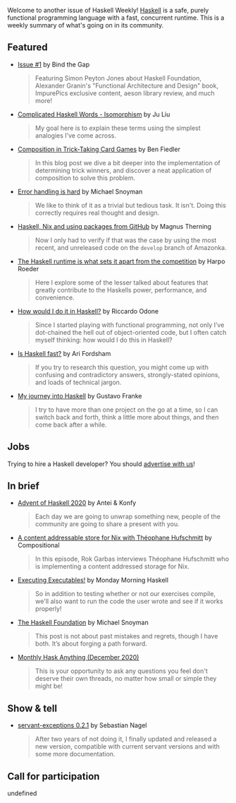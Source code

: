 Welcome to another issue of Haskell Weekly!
[Haskell](https://www.haskell.org) is a safe, purely functional programming language with a fast, concurrent runtime.
This is a weekly summary of what's going on in its community.

## Featured

- [Issue #1](https://bindthegap.news/#issues) by Bind the Gap
  > Featuring Simon Peyton Jones about Haskell Foundation, Alexander Granin's "Functional Architecture and Design" book, ImpurePics exclusive content, aeson library review, and much more!

- [Complicated Haskell Words - Isomorphism](https://juliu.is/complicated-haskell-words-isomorphism/) by Ju Liu
  > My goal here is to explain these terms using the simplest analogies I’ve come across.

- [Composition in Trick-Taking Card Games](https://3fx.ch/blog/2020/12/03/composition-in-trick-taking-card-games/) by Ben Fiedler
  > In this blog post we dive a bit deeper into the implementation of determining trick winners, and discover a neat application of composition to solve this problem.

- [Error handling is hard](https://www.fpcomplete.com/blog/error-handling-is-hard/) by Michael Snoyman
  > We like to think of it as a trivial but tedious task. It isn't. Doing this correctly requires real thought and design.

- [Haskell, Nix and using packages from GitHub](https://magnus.therning.org/posts/2020-11-30-1734-haskell__nix_and_using_packages_from_github.html) by Magnus Therning
  > Now I only had to verify if that was the case by using the most recent, and unreleased code on the `develop` branch of Amazonka.

- [The Haskell runtime is what sets it apart from the competition](https://harporoeder.com/posts/haskell-runtime/) by Harpo Roeder
  > Here I explore some of the lesser talked about features that greatly contribute to the Haskells power, performance, and convenience.

- [How would I do it in Haskell?](https://odone.io/posts/2020-11-26-how-would-i-do-it-in-haskell.html) by Riccardo Odone
  > Since I started playing with functional programming, not only I’ve dot-chained the hell out of object-oriented code, but I often catch myself thinking: how would I do this in Haskell?

- [Is Haskell fast?](https://arifordsham.com/is-haskell-fast/) by Ari Fordsham
  > If you try to research this question, you might come up with confusing and contradictory answers, strongly-stated opinions, and loads of technical jargon.

- [My journey into Haskell](https://gustavofranke.github.io/posts/2020-12-01-my-journey-into-haskell.html) by Gustavo Franke
  > I try to have more than one project on the go at a time, so I can switch back and forth, think a little more about things, and then come back after a while.

## Jobs

Trying to hire a Haskell developer?
You should [advertise with us](https://haskellweekly.news/advertising.html)!

## In brief

- [Advent of Haskell 2020](https://adventofhaskell.com) by Antei & Konfy
  > Each day we are going to unwrap something new, people of the community are going to share a present with you.

- [A content addressable store for Nix with Théophane Hufschmitt](https://www.compositional.fm/content-addressable-nix-1) by Compositional
  > In this episode, Rok Garbas interviews Théophane Hufschmitt who is implementing a content addressed storage for Nix.

- [Executing Executables!](https://mmhaskell.com/blog/2020/11/30/executing-executables) by Monday Morning Haskell
  > So in addition to testing whether or not our exercises compile, we'll also want to run the code the user wrote and see if it works properly!

- [The Haskell Foundation](https://www.snoyman.com/blog/2020/12/haskell-foundation) by Michael Snoyman
  > This post is not about past mistakes and regrets, though I have both. It’s about forging a path forward.

- [Monthly Hask Anything (December 2020)](https://www.reddit.com/r/haskell/comments/k3zxqy/monthly_hask_anything_december_2020/)
  > This is your opportunity to ask any questions you feel don't deserve their own threads, no matter how small or simple they might be!

## Show & tell

- [servant-exceptions 0.2.1](https://np.reddit.com/r/haskell/comments/k1atkc/ann_servantexceptions_021/) by Sebastian Nagel
  > After two years of not doing it, I finally updated and released a new version, compatible with current servant versions and with some more documentation.

## Call for participation

undefined
